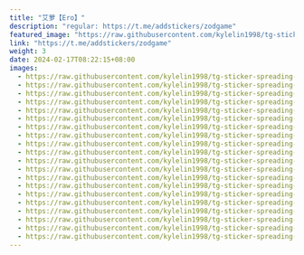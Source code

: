 ```yaml
---
title: "艾萝【Ero】"
description: "regular: https://t.me/addstickers/zodgame"
featured_image: "https://raw.githubusercontent.com/kylelin1998/tg-sticker-spreading-worldwide-images/main/img/33c0701c-f6cf-48fd-82fb-0f1fabef205a.jpg"
link: "https://t.me/addstickers/zodgame"
weight: 3
date: 2024-02-17T08:22:15+08:00
images:
  - https://raw.githubusercontent.com/kylelin1998/tg-sticker-spreading-worldwide-images/main/img/33c0701c-f6cf-48fd-82fb-0f1fabef205a.jpg
  - https://raw.githubusercontent.com/kylelin1998/tg-sticker-spreading-worldwide-images/main/img/8d50ea52-da1e-4053-a93d-b89f9d13a02d.jpg
  - https://raw.githubusercontent.com/kylelin1998/tg-sticker-spreading-worldwide-images/main/img/f433aee6-3bdd-4b11-ae6a-35209cdd1fc2.jpg
  - https://raw.githubusercontent.com/kylelin1998/tg-sticker-spreading-worldwide-images/main/img/2d2d1c16-9135-4225-b711-ad08fc59da95.jpg
  - https://raw.githubusercontent.com/kylelin1998/tg-sticker-spreading-worldwide-images/main/img/8636b04a-de90-4073-a41a-a8edd2dc5ef9.jpg
  - https://raw.githubusercontent.com/kylelin1998/tg-sticker-spreading-worldwide-images/main/img/5351d365-d043-4b2c-81e2-98df23b9c4ed.jpg
  - https://raw.githubusercontent.com/kylelin1998/tg-sticker-spreading-worldwide-images/main/img/d2b124e9-cb1f-43a7-a398-ee93049d5b39.jpg
  - https://raw.githubusercontent.com/kylelin1998/tg-sticker-spreading-worldwide-images/main/img/1e331a64-d89c-4f10-b233-fdb7ff72d419.jpg
  - https://raw.githubusercontent.com/kylelin1998/tg-sticker-spreading-worldwide-images/main/img/f51d1b43-7460-4467-b574-f985805b2c0f.jpg
  - https://raw.githubusercontent.com/kylelin1998/tg-sticker-spreading-worldwide-images/main/img/7c0b088c-8cf1-4c64-98f0-e09237341456.jpg
  - https://raw.githubusercontent.com/kylelin1998/tg-sticker-spreading-worldwide-images/main/img/ae6af173-c632-42d5-aae1-eaf0f947cd6c.jpg
  - https://raw.githubusercontent.com/kylelin1998/tg-sticker-spreading-worldwide-images/main/img/f7cac19c-af61-4629-b3a0-ea5965f2f6c5.jpg
  - https://raw.githubusercontent.com/kylelin1998/tg-sticker-spreading-worldwide-images/main/img/02ea35fa-dcb7-4565-89a6-b20c89289aba.jpg
  - https://raw.githubusercontent.com/kylelin1998/tg-sticker-spreading-worldwide-images/main/img/3c57e784-ad1e-4b01-b0ec-8cabb94e0ca8.jpg
  - https://raw.githubusercontent.com/kylelin1998/tg-sticker-spreading-worldwide-images/main/img/f9725de3-1bed-4093-bbf1-c04bacbdee06.jpg
  - https://raw.githubusercontent.com/kylelin1998/tg-sticker-spreading-worldwide-images/main/img/c2ddf865-3edd-467f-bc1d-0cdd22371d94.jpg
  - https://raw.githubusercontent.com/kylelin1998/tg-sticker-spreading-worldwide-images/main/img/f47f905a-1a97-4ddf-8f86-e28293eb0a08.jpg
  - https://raw.githubusercontent.com/kylelin1998/tg-sticker-spreading-worldwide-images/main/img/d7bd4c9c-f8f6-44a6-8aa8-85299528979a.jpg
  - https://raw.githubusercontent.com/kylelin1998/tg-sticker-spreading-worldwide-images/main/img/b45a803b-59f8-4f99-a069-44d5de1399cd.jpg
  - https://raw.githubusercontent.com/kylelin1998/tg-sticker-spreading-worldwide-images/main/img/8da53667-01e3-499b-be71-2b9a9981b40d.jpg
---
```

